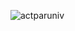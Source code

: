 ![actparuniv](https://github.com/Esprit-UP-ASI/tp-foyer-IkramHamel/assets/146723402/5f2c0273-a420-4582-97e5-c6c460087b21)
